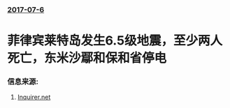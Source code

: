 ### [2017-07-6](/news/2017/07/6/index.md)

##### 
# 菲律宾莱特岛发生6.5级地震，至少两人死亡，东米沙鄢和保和省停电 




### 信息来源:

1. [Inquirer.net](http://newsinfo.inquirer.net/911791/panic-damage-after-deadly-leyte-earthquake)
